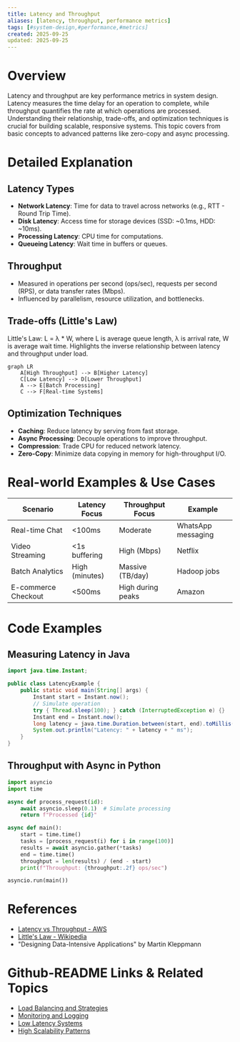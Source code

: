 ```yaml
---
title: Latency and Throughput
aliases: [latency, throughput, performance metrics]
tags: [#system-design,#performance,#metrics]
created: 2025-09-25
updated: 2025-09-25
---
```


# Overview

Latency and throughput are key performance metrics in system design. Latency measures the time delay for an operation to complete, while throughput quantifies the rate at which operations are processed. Understanding their relationship, trade-offs, and optimization techniques is crucial for building scalable, responsive systems. This topic covers from basic concepts to advanced patterns like zero-copy and async processing.

# Detailed Explanation

## Latency Types
- **Network Latency**: Time for data to travel across networks (e.g., RTT - Round Trip Time).
- **Disk Latency**: Access time for storage devices (SSD: ~0.1ms, HDD: ~10ms).
- **Processing Latency**: CPU time for computations.
- **Queueing Latency**: Wait time in buffers or queues.

## Throughput
- Measured in operations per second (ops/sec), requests per second (RPS), or data transfer rates (Mbps).
- Influenced by parallelism, resource utilization, and bottlenecks.

## Trade-offs (Little's Law)
Little's Law: L = λ * W, where L is average queue length, λ is arrival rate, W is average wait time. Highlights the inverse relationship between latency and throughput under load.

```mermaid
graph LR
    A[High Throughput] --> B[Higher Latency]
    C[Low Latency] --> D[Lower Throughput]
    A --> E[Batch Processing]
    C --> F[Real-time Systems]
```

## Optimization Techniques
- **Caching**: Reduce latency by serving from fast storage.
- **Async Processing**: Decouple operations to improve throughput.
- **Compression**: Trade CPU for reduced network latency.
- **Zero-Copy**: Minimize data copying in memory for high-throughput I/O.

# Real-world Examples & Use Cases

| Scenario | Latency Focus | Throughput Focus | Example |
|----------|----------------|------------------|---------|
| Real-time Chat | <100ms | Moderate | WhatsApp messaging |
| Video Streaming | <1s buffering | High (Mbps) | Netflix |
| Batch Analytics | High (minutes) | Massive (TB/day) | Hadoop jobs |
| E-commerce Checkout | <500ms | High during peaks | Amazon |

# Code Examples

## Measuring Latency in Java

```java
import java.time.Instant;

public class LatencyExample {
    public static void main(String[] args) {
        Instant start = Instant.now();
        // Simulate operation
        try { Thread.sleep(100); } catch (InterruptedException e) {}
        Instant end = Instant.now();
        long latency = java.time.Duration.between(start, end).toMillis();
        System.out.println("Latency: " + latency + " ms");
    }
}
```

## Throughput with Async in Python

```python
import asyncio
import time

async def process_request(id):
    await asyncio.sleep(0.1)  # Simulate processing
    return f"Processed {id}"

async def main():
    start = time.time()
    tasks = [process_request(i) for i in range(100)]
    results = await asyncio.gather(*tasks)
    end = time.time()
    throughput = len(results) / (end - start)
    print(f"Throughput: {throughput:.2f} ops/sec")

asyncio.run(main())
```

# References

- [Latency vs Throughput - AWS](https://aws.amazon.com/builders-library/latency-vs-throughput/)
- [Little's Law - Wikipedia](https://en.wikipedia.org/wiki/Little%27s_law)
- "Designing Data-Intensive Applications" by Martin Kleppmann

# Github-README Links & Related Topics

- [Load Balancing and Strategies](../load-balancing-and-strategies/README.md)
- [Monitoring and Logging](../monitoring-and-logging/README.md)
- [Low Latency Systems](../low-latency-systems/README.md)
- [High Scalability Patterns](../high-scalability-patterns/README.md)